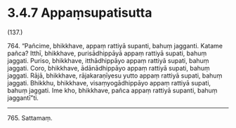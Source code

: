 # 3.4.7 Appaṃsupatisutta

(137.)

764\. “Pañcime, bhikkhave, appaṃ rattiyā supanti, bahuṃ jagganti. Katame pañca? Itthī, bhikkhave, purisādhippāyā appaṃ rattiyā supati, bahuṃ jaggati. Puriso, bhikkhave, itthādhippāyo appaṃ rattiyā supati, bahuṃ jaggati. Coro, bhikkhave, ādānādhippāyo appaṃ rattiyā supati, bahuṃ jaggati. Rājā, bhikkhave, rājakaraṇīyesu yutto appaṃ rattiyā supati, bahuṃ jaggati. Bhikkhu, bhikkhave, visaṃyogādhippāyo appaṃ rattiyā supati, bahuṃ jaggati. Ime kho, bhikkhave, pañca appaṃ rattiyā supanti, bahuṃ jaggantī”ti.

---

765\. Sattamaṃ.
